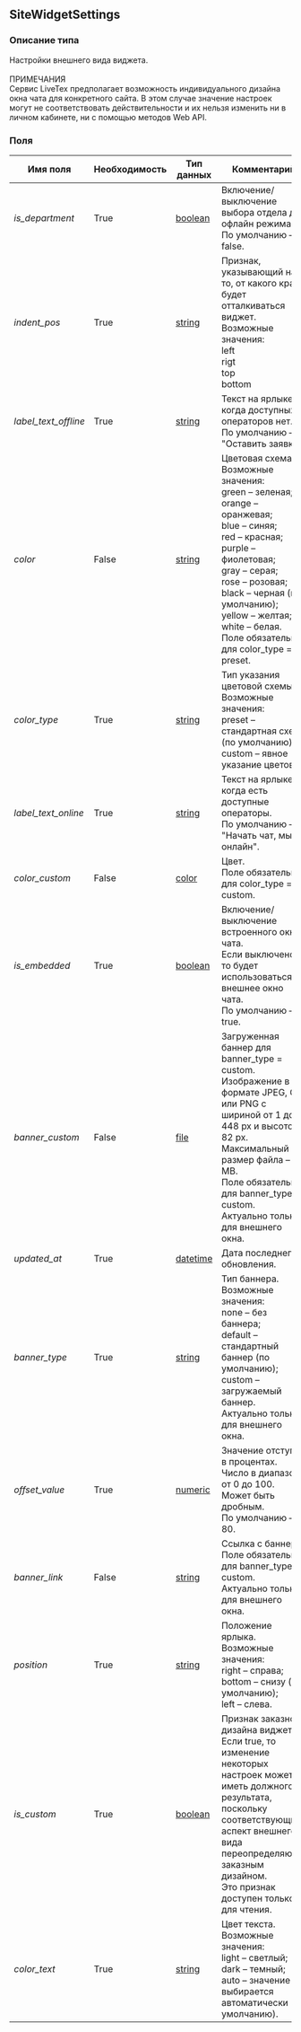 
## SiteWidgetSettings

### Описание типа
Настройки внешнего вида виджета.<br/><br/>ПРИМЕЧАНИЯ<br/>Сервис LiveTex предполагает возможность индивидуального дизайна окна чата для конкретного сайта. В этом случае значение настроек могут не соответствовать действительности и их нельзя изменить ни в личном кабинете, ни с помощью методов Web API.<br/>
### Поля

| Имя поля | Необходимость | Тип данных | Комментарий |
|---|---|---|---|
|*is_department*|True|[boolean](/types/boolean)|Включение/выключение выбора отдела для офлайн режима.<br/>По умолчанию – false.<br/>|
|*indent_pos*|True|[string](/types/string)|Признак, указывающий на то, от какого края будет отталкиваться виджет.<br/>Возможные значения:<br/>left<br/>rigt<br/>top<br/>bottom<br/>|
|*label_text_offline*|True|[string](/types/string)|Текст на ярлыке, когда доступных операторов нет.<br/>По умолчанию – "Оставить заявку".<br/>|
|*color*|False|[string](/types/string)|Цветовая схема.<br/>Возможные значения:<br/>green – зеленая;<br/>orange – оранжевая;<br/>blue – синяя;<br/>red – красная;<br/>purple – фиолетовая;<br/>gray – серая;<br/>rose – розовая;<br/>black – черная (по умолчанию);<br/>yellow – желтая;<br/>white – белая.<br/>Поле обязательно для color_type = preset.<br/>|
|*color_type*|True|[string](/types/string)|Тип указания цветовой схемы.<br/>Возможные значения:<br/>preset – стандартная схема (по умолчанию);<br/>custom – явное указание цветов.<br/>|
|*label_text_online*|True|[string](/types/string)|Текст на ярлыке, когда есть доступные операторы.<br/>По умолчанию – "Начать чат, мы онлайн".<br/>|
|*color_custom*|False|[color](/types/color)|Цвет.<br/>Поле обязательно для color_type = custom.<br/>|
|*is_embedded*|True|[boolean](/types/boolean)|Включение/выключение встроенного окна чата.<br/>Если выключено, то будет использоваться внешнее окно чата.<br/>По умолчанию – true.<br/>|
|*banner_custom*|False|[file](/types/file)|Загруженная баннер для banner_type = custom.<br/>Изображение в формате JPEG, GIF или PNG с шириной от 1 до 448 px и высотой 82 px.<br/>Максимальный размер файла – 2 MB.<br/>Поле обязательно для banner_type = custom.<br/>Актуально только для внешнего окна.<br/>|
|*updated_at*|True|[datetime](/types/datetime)|Дата последнего обновления.<br/>|
|*banner_type*|True|[string](/types/string)|Тип баннера.<br/>Возможные значения:<br/>none – без баннера;<br/>default – стандартный баннер (по умолчанию);<br/>custom – загружаемый баннер.<br/>Актуально только для внешнего окна.<br/>|
|*offset_value*|True|[numeric](/types/numeric)|Значение отступа в процентах.<br/>Число в диапазоне от 0 до 100. Может быть дробным.<br/>По умолчанию – 80.<br/>|
|*banner_link*|False|[string](/types/string)|Ссылка с баннера.<br/>Поле обязательно для banner_type = custom.<br/>Актуально только для внешнего окна.<br/>|
|*position*|True|[string](/types/string)|Положение ярлыка.<br/>Возможные значения:<br/>right – справа;<br/>bottom – снизу (по умолчанию);<br/>left – слева.<br/>|
|*is_custom*|True|[boolean](/types/boolean)|Признак заказного дизайна виджета.<br/>Если true, то изменение некоторых настроек может не иметь должного результата, поскольку соответствующий аспект внешнего вида переопределяются заказным дизайном.<br/>Это признак доступен только для чтения.<br/>|
|*color_text*|True|[string](/types/string)|Цвет текста.<br/>Возможные значения:<br/>light – светлый;<br/>dark – темный;<br/>auto – значение выбирается автоматически (по умолчанию). <br/>|
